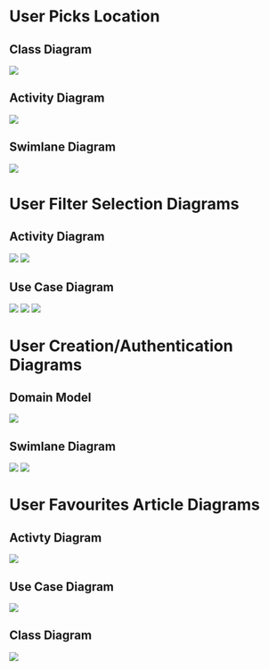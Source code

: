 # User Picks Location

## Class Diagram

![](./Images/user_picks_location_use_case.jpg)

## Activity Diagram

![](./Images/activity_diagram.jpg)

## Swimlane Diagram

![](./Images/swimlane.jpg)

# User Filter Selection Diagrams

## Activity Diagram

![](./Images/displaySiteData.jpg)
![](./Images/SearchFilterActivityDiagram.jpg)

## Use Case Diagram

![](./Images/userPicksArticleView.jpg)
![](./Images/SearchFilterUseCaseDiagram.jpg)
![](./Images/class-2.jpg)

# User Creation/Authentication Diagrams

## Domain Model

![](./Images/domain-2.jpg)

## Swimlane Diagram

![](./Images/swimlane-signin.jpg)
![](./Images/swimlane-register.jpg)

# User Favourites Article Diagrams

## Activty Diagram

![](./Images/activityFavoriting.jpg)

## Use Case Diagram

![](./Images/favoritingArticle.jpg)

## Class Diagram

![](./Images/class-3.jpg)
